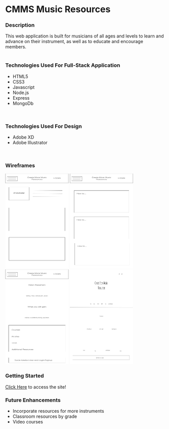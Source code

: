 # CMMS Music Resources

### Description
This web application is built for musicians of all ages and levels to learn and advance on their instrument, as well as to educate and encourage members.  
<br>

### Technologies Used For Full-Stack Application
- HTML5
- CSS3
- Javascript
- Node.js
- Express
- MongoDb
<br>

### Technologies Used For Design
- Adobe XD
- Adobe Illustrator
<br>


### Wireframes
<img src="public/images/Dashboard.png"  width="200" 
     height="300">
<img src="public/images/Articles.png"  width="200" 
     height="300">
<img src="public/images/lpm.png"  width="200" 
     height="300">
<img src="public/images/wlp.png"  width="200" 
     height="300">


### Getting Started
 <a href="https://on-music.herokuapp.com/">Click Here</a>
to access the site!

### Future Enhancements
- Incorporate resources for more instruments
- Classroom resources by grade
- Video courses

